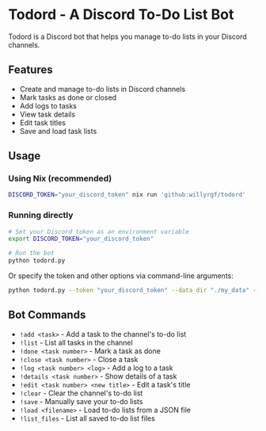 # Todord - A Discord To-Do List Bot

Todord is a Discord bot that helps you manage to-do lists in your Discord channels.

## Features

- Create and manage to-do lists in Discord channels
- Mark tasks as done or closed
- Add logs to tasks
- View task details
- Edit task titles
- Save and load task lists

## Usage

### Using Nix (recommended)

```sh
DISCORD_TOKEN="your_discord_token" nix run 'github:willyrgf/todord'
```

### Running directly

```sh
# Set your Discord token as an environment variable
export DISCORD_TOKEN="your_discord_token"

# Run the bot
python todord.py
```

Or specify the token and other options via command-line arguments:

```sh
python todord.py --token "your_discord_token" --data_dir "./my_data" --debug
```

## Bot Commands

- `!add <task>` - Add a task to the channel's to-do list
- `!list` - List all tasks in the channel
- `!done <task number>` - Mark a task as done
- `!close <task number>` - Close a task
- `!log <task number> <log>` - Add a log to a task
- `!details <task number>` - Show details of a task
- `!edit <task number> <new title>` - Edit a task's title
- `!clear` - Clear the channel's to-do list
- `!save` - Manually save your to-do lists
- `!load <filename>` - Load to-do lists from a JSON file
- `!list_files` - List all saved to-do list files

